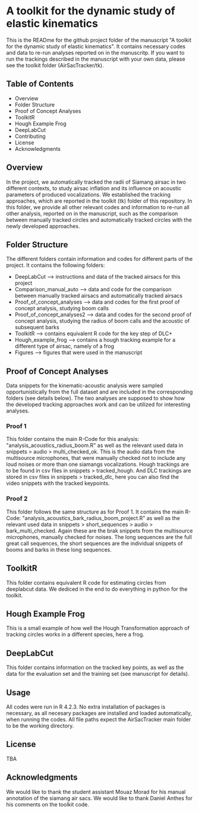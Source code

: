 # A toolkit for the dynamic study of elastic kinematics

This is the READme for the github project folder of the manuscript "A toolkit for the dynamic study of elastic kinematics".
It contains necessary codes and data to re-run analyses reported on in the manuscritp. If you want to run the trackings described in the manuscript with your own data,
please see the toolkit folder (AirSacTracker/tk).

## Table of Contents
- Overview
- Folder Structure
- Proof of Concept Analyses
- ToolkitR
- Hough Example Frog
- DeepLabCut
- Contributing
- License
- Acknowledgments

## Overview

In the project, we automatically tracked the radii of Siamang airsac in two different contexts, to study airsac inflation and its influence on acoustic parameters
of produced vocalizations. We established the tracking approaches, which are reported in the toolkit (tk) folder of this repository. In this folder, we provide
all other relevant codes and information to re-run all other analysis, reported on in the manuscript, such as the comparison between manually tracked circles 
and automatically tracked circles with the newly developed approaches. 

## Folder Structure

The different folders contain information and codes for different parts of the project. It contains the following folders:

- DeepLabCut --> instructions and data of the tracked airsacs for this project
- Comparison_manual_auto --> data and code for the comparison between manually tracked airsacs and automatically tracked airsacs
- Proof_of_concept_analyses --> data and codes for the first proof of concept analysis, studying boom calls
- Proof_of_concept_analyses2 --> data and codes for the second proof of concept analysis, studying the radius of boom calls and the acoustic of subsequent barks
- ToolkitR --> contains equivalent R code for the key step of DLC+
- Hough_example_frog --> contains a hough tracking example for a different type of airsac, namely of a frog
- Figures --> figures that were used in the manuscript

## Proof of Concept Analyses

Data snippets for the kinematic-acoustic analysis were sampled opportunistically from the full dataset and are included in the corresponding folders (see details below).
The two analyses are supposed to show  how the developed tracking approaches work and can be utilized for interesting analyses.

### Proof 1

This folder contains the main R-Code for this analysis: "analysis_acoustics_radius_boom.R" as well as the relevant used data in snippets > audio > multi_checked_ok.
This is the audio data from the multisource microphones, that were manually checked not to include any loud noises or more than one siamangs vocalizations. 
Hough trackings are to be found in csv files in snippets > tracked_hough. 
And DLC trackings are stored in csv files in snippets > tracked_dlc, here you can also find the video snippets with the tracked keypoints.

### Proof 2

This folder follows the same structure as for Proof 1. It contains the main R-Code: "analysis_acoustics_bark_radius_boom_project.R" as well as the relevant used data 
in snippets > short_sequences > audio > bark_multi_checked. Again these are the brak snippets from the multisource microphones, manually checked for noises. 
The long sequences are the full great call sequences, the short sequences are the individual snippets of booms and barks in these long sequences. 

## ToolkitR

This folder contains equivalent R code for estimating circles from deeplabcut data. We dediced in the end to do everything in python for the toolkit.

## Hough Example Frog

This is a small example of how well the Hough Transformation approach of tracking circles works in a different species, here a frog. 

## DeepLabCut

This folder contains information on the tracked key points, as well as the data for the evaluation set and the training set (see manuscript for details). 

## Usage

All codes were run in R 4.2.3. No extra installation of packages is necessary, as all necesary packages are installed and loaded automatically, when running the codes. 
All file paths expect the AirSacTracker main folder to be the  working directory. 

## License
TBA

## Acknowledgments

We would like to thank the student assistant Mouaz Morad for his manual annotation of the siamang air sacs. 
We would like to thank Daniel Anthes for his comments on the toolkit code.
